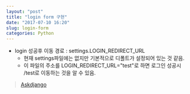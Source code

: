 ```yaml
---
layout: "post"
title: "login form 구현"
date: "2017-07-10 16:20"
slug: login-form
categories: Python
---
```


- login 성공후 이동 경로 : settings.LOGIN_REDIRECT_URL
  - 현재 settings파일에는 없지만 기본적으로 디폴트가 설정되어 있는 것 같음.
  - 이 파일의 주소를 LOGIN_REDIRECT_URL="test"로 하면 로그인 성공시 /test로 이동하는 것을 알 수 있음.



> [Askdjango](https://nomade.kr)
